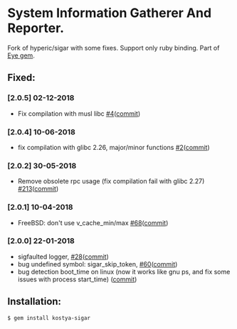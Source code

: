 # System Information Gatherer And Reporter. 

Fork of hyperic/sigar with some fixes. Support only ruby binding. Part of [Eye gem](https://github.com/kostya/eye).

## Fixed:

### [2.0.5] 02-12-2018
* Fix compilation with musl libc [#4](https://github.com/kostya/sigar/pull/4)([commit](https://github.com/kostya/sigar/pull/4/commits/cd07923dd2ed34aca353dfd182f2f85c13853fd9))

### [2.0.4] 10-06-2018
* fix compilation with glibc 2.26, major/minor functions [#2](https://github.com/kostya/sigar/issues/2)([commit](https://github.com/kostya/sigar/commit/a2c67588d0f686e0007dadcaf0e4bbb35c0e1e83))

### [2.0.2] 30-05-2018
* Remove obsolete rpc usage (fix compilation fail with glibc 2.27) [#213](https://github.com/kostya/eye/issues/213)([commit](https://github.com/kostya/sigar/commit/a971b9e8e1443fdf236c5ffa199c1994c05fcd4b))

### [2.0.1] 10-04-2018
* FreeBSD: don't use v_cache_min/max [#68](https://github.com/hyperic/sigar/pull/68)([commit](https://github.com/kostya/sigar/commit/800076db97bcacb1ba90805d740b4f9a5a1d3cca))

### [2.0.0] 22-01-2018
* sigfaulted logger, [#28](https://github.com/hyperic/sigar/pull/28)([commit](https://github.com/kostya/sigar/commit/c2a1af))
* bug undefined symbol: sigar_skip_token, [#60](https://github.com/hyperic/sigar/pull/60)([commit](https://github.com/kostya/sigar/commit/dfe8fe))
* bug detection boot_time on linux (now it works like gnu ps, and fix some issues with process start_time) ([commit](https://github.com/kostya/sigar/commit/660259))


## Installation:

    $ gem install kostya-sigar

